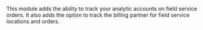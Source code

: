 This module adds the ability to track your analytic accounts on field
service orders. It also adds the option to track the billing partner for
field service locations and orders.
